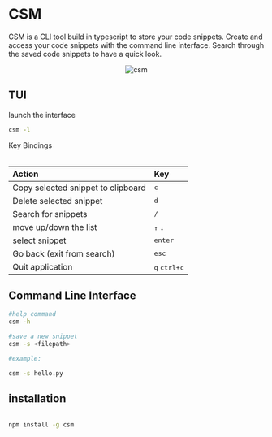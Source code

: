 # CSM

CSM is a CLI tool build in typescript to store your code snippets. Create and access your code snippets with the
command line interface. Search through the saved code snippets to have a quick look.

<div align="center">

![csm](https://github.com/Aman-zishan/CSM/assets/55238388/b08503f7-087b-47ae-9cc5-6d4d75350a05)

</div>

## TUI

launch the interface

```bash
csm -l
```

<div>

<summary>Key Bindings</summary>

<br />

| Action | Key |
| :--- | :--- |
| Copy selected snippet to clipboard | <kbd>c</kbd> |
| Delete selected snippet | <kbd>d</kbd> |
| Search for snippets | <kbd>/</kbd> |
| move up/down the list | <kbd>↑</kbd> <kbd>↓</kbd> |
| select snippet | <kbd>enter</kbd> |
| Go back (exit from search) | <kbd>esc</kbd> |
| Quit application | <kbd>q</kbd> <kbd>ctrl+c</kbd> |

</div>


## Command Line Interface

```bash
#help command
csm -h

#save a new snippet
csm -s <filepath>

#example:

csm -s hello.py
```

## installation

```bash

npm install -g csm
```




